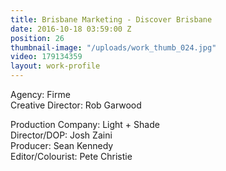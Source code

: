 ```yaml
---
title: Brisbane Marketing - Discover Brisbane
date: 2016-10-18 03:59:00 Z
position: 26
thumbnail-image: "/uploads/work_thumb_024.jpg"
video: 179134359
layout: work-profile
---
```


Agency: Firme<br>
Creative Director: Rob Garwood<br>

Production Company: Light + Shade<br>
Director/DOP: Josh Zaini<br>
Producer: Sean Kennedy<br>
Editor/Colourist: Pete Christie<br>